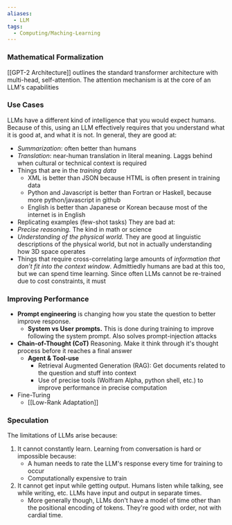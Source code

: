 ```yaml
---
aliases:
  - LLM
tags:
  - Computing/Maching-Learning
---
```

### Mathematical Formalization
[[GPT-2 Architecture]] outlines the standard transformer architecture with multi-head, self-attention. The attention mechanism is at the core of an LLM's capabilities

### Use Cases
LLMs have a different kind of intelligence that you would expect humans. Because of this, using an LLM effectively requires that you understand what it is good at, and what it is not. In general, they are good at:
- _Summarization_: often better than humans
- _Translation_: near-human translation in literal meaning. Laggs behind when cultural or technical context is required
- Things that are in the _training data_
    - XML is better than JSON because HTML is often present in training data
    - Python and Javascript is better than Fortran or Haskell, because more python/javascript in github
    - English is better than Japanese or Korean because most of the internet is in English
- Replicating examples (few-shot tasks)
They are bad at:
- _Precise reasoning._ The kind in math or science
- _Understanding of the physical world._ They are good at linguistic descriptions of the physical world, but not in actually understanding how 3D space operates
- Things that require cross-correlating large amounts of _information that don't fit into the context window_. Admittiedly humans are bad at this too, but we can spend time learning. Since often LLMs cannot be re-trained due to cost constraints, it must

### Improving Performance
- **Prompt engineering** is changing how you state the question to better improve response.
    - **System vs User prompts.** This is done during training to improve following the system prompt. Also solves prompt-injection attacks
- **Chain-of-Thought (CoT)** Reasoning. Make it think through it's thought process before it reaches a final answer
    - **Agent & Tool-use**
        - Retrieval Augmented Generation (RAG): Get documents related to the question and stuff into context
        - Use of precise tools (Wolfram Alpha, python shell, etc.) to improve performance in precise computation
- Fine-Turing
    - [[Low-Rank Adaptation]]

### Speculation
The limitations of LLMs arise because:
1. It cannot constantly learn. Learning from conversation is hard or impossible because:
    - A human needs to rate the LLM's response every time for training to occur
    - Computationally expensive to train
2. It cannot get input while getting output. Humans listen while talking, see while writing, etc. LLMs have input and output in separate times.
    - More generally though, LLMs don't have a model of time other than the positional encoding of tokens. They're good with order, not with cardial time.
